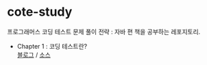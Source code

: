 # cote-study
프로그래머스 코딩 테스트 문제 풀이 전략 : 자바 편 책을 공부하는 레포지토리.

* Chapter 1 : 코딩 테스트란?  
[블로그](https://blog.naver.com/aurakim9/223117659447) / 
[소스](https://github.com/Aura1226/cote-study/tree/main/cote/src/day1)
